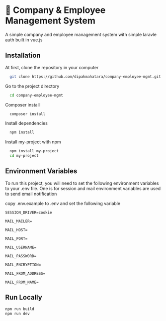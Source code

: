 # 🚀 Company & Employee Management System

A simple company and employee management system with simple laravle auth built in vue.js

## Installation

At first, clone the repository in your computer

```bash
  git clone https://github.com/dipakmahatara/company-employee-mgmt.git
```

Go to the project directory

```bash
  cd company-employee-mgmt
```

Composer install

```bash
  composer install
```

Install dependencies

```bash
  npm install
```

Install my-project with npm

```bash
  npm install my-project
  cd my-project
```

## Environment Variables

To run this project, you will need to set the following environment variables to your .env file. One is for session and mail environment variables are used to send email notification

copy .env.example to .env and set the following variable

`SESSION_DRIVER=cookie`

`MAIL_MAILER=`

`MAIL_HOST=`

`MAIL_PORT=`

`MAIL_USERNAME=`

`MAIL_PASSWORD=`

`MAIL_ENCRYPTION=`

`MAIL_FROM_ADDRESS=`

`MAIL_FROM_NAME=`

## Run Locally

```bash
npm run build
npm run dev
```
